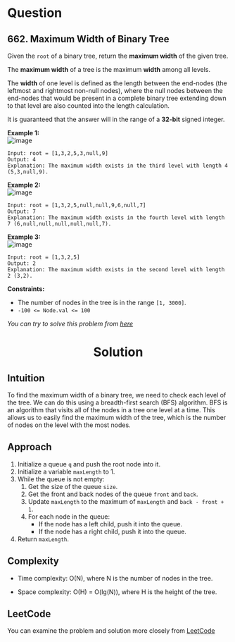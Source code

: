 # Question
## 662. Maximum Width of Binary Tree
Given the `root` of a binary tree, return the **maximum width** of the given tree.

The **maximum width** of a tree is the maximum **width** among all levels.

The **width** of one level is defined as the length between the end-nodes (the leftmost and rightmost non-null nodes), where the null nodes between the end-nodes that would be present in a complete binary tree extending down to that level are also counted into the length calculation.

It is guaranteed that the answer will in the range of a **32-bit** signed integer.<br/>

**Example 1:**<br/>
![image](https://assets.leetcode.com/uploads/2021/05/03/width1-tree.jpg)
```
Input: root = [1,3,2,5,3,null,9]
Output: 4
Explanation: The maximum width exists in the third level with length 4 (5,3,null,9).
```
**Example 2:**<br/>
![image](https://assets.leetcode.com/uploads/2022/03/14/maximum-width-of-binary-tree-v3.jpg)
```
Input: root = [1,3,2,5,null,null,9,6,null,7]
Output: 7
Explanation: The maximum width exists in the fourth level with length 7 (6,null,null,null,null,null,7).
```
**Example 3:**<br/>
![image](https://assets.leetcode.com/uploads/2021/05/03/width3-tree.jpg)
```
Input: root = [1,3,2,5]
Output: 2
Explanation: The maximum width exists in the second level with length 2 (3,2).
```

**Constraints:**

- The number of nodes in the tree is in the range `[1, 3000]`.
- `-100 <= Node.val <= 100`

*You can try to solve this problem from [here](https://leetcode.com/problems/maximum-width-of-binary-tree/description/)*

<h1 align="center">Solution</h1>

## Intuition
To find the maximum width of a binary tree, we need to check each level of the tree. We can do this using a breadth-first search (BFS) algorithm. BFS is an algorithm that visits all of the nodes in a tree one level at a time. This allows us to easily find the maximum width of the tree, which is the number of nodes on the level with the most nodes.

## Approach
1.	Initialize a queue `q` and push the root node into it.
2.	Initialize a variable `maxLength` to 1.
3.	While the queue is not empty:
    1. Get the size of the queue `size`.
    2. Get the front and back nodes of the queue `front` and `back`.
    3. Update `maxLength` to the maximum of `maxLength` and `back - front + 1`.
    4. For each node in the queue:
        - If the node has a left child, push it into the queue.
        - If the node has a right child, push it into the queue.
4.	Return `maxLength`.


## Complexity
- Time complexity:  O(N), where N is the number of nodes in the tree.

- Space complexity: O(H) = O(lg(N)), where H is the height of the tree.

## LeetCode
You can examine the problem and solution more closely from [LeetCode](https://leetcode.com/problems/maximum-width-of-binary-tree/solutions/3438242/easy-solution-and-explanation-in-cpp/)
